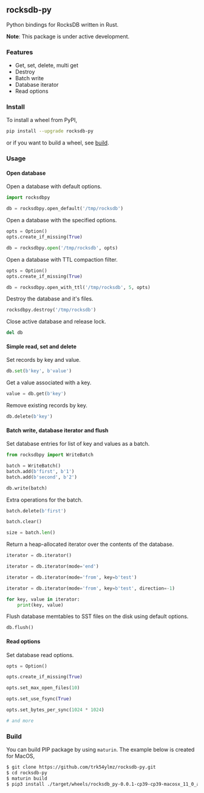 ## rocksdb-py

Python bindings for RocksDB written in Rust.

**Note**: This package is under active development.

### Features

* Get, set, delete, multi get
* Destroy
* Batch write
* Database iterator
* Read options

### Install

To install a wheel from PyPI,

```bash
pip install --upgrade rocksdb-py
```

or if you want to build a wheel, see [build](https://github.com/trK54Ylmz/rocksdb-py#Build).

### Usage

#### Open database

Open a database with default options.

```python
import rocksdbpy

db = rocksdbpy.open_default('/tmp/rocksdb')
```

Open a database with the specified options.

```python
opts = Option()
opts.create_if_missing(True)

db = rocksdbpy.open('/tmp/rocksdb', opts)
```

Open a database with TTL compaction filter.

```python
opts = Option()
opts.create_if_missing(True)

db = rocksdbpy.open_with_ttl('/tmp/rocksdb', 5, opts)
```

Destroy the database and it's files.

```python
rocksdbpy.destroy('/tmp/rocksdb')
```

Close active database and release lock.

```python
del db
```

#### Simple read, set and delete

Set records by key and value.

```python
db.set(b'key', b'value')
```

Get a value associated with a key.

```python
value = db.get(b'key')
```

Remove existing records by key.

```python
db.delete(b'key')
```

#### Batch write, database iterator and flush

Set database entries for list of key and values as a batch.

```python
from rocksdbpy import WriteBatch

batch = WriteBatch()
batch.add(b'first', b'1')
batch.add(b'second', b'2')

db.write(batch)
```

Extra operations for the batch.

```python
batch.delete(b'first')

batch.clear()

size = batch.len()
```

Return a heap-allocated iterator over the contents of the database.

```python
iterator = db.iterator()

iterator = db.iterator(mode='end')

iterator = db.iterator(mode='from', key=b'test')

iterator = db.iterator(mode='from', key=b'test', direction=-1)

for key, value in iterator:
    print(key, value)
```

Flush database memtables to SST files on the disk using default options.

```python
db.flush()
```

#### Read options

Set database read options.

```python
opts = Option()

opts.create_if_missing(True)

opts.set_max_open_files(10)

opts.set_use_fsync(True)

opts.set_bytes_per_sync(1024 * 1024)

# and more
```

### Build

You can build PIP package by using `maturin`. The example below is created for MacOS,

```bash
$ git clone https://github.com/trk54ylmz/rocksdb-py.git
$ cd rocksdb-py
$ maturin build
$ pip3 install ./target/wheels/rocksdb_py-0.0.1-cp39-cp39-macosx_11_0_arm64.whl
```
